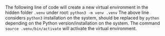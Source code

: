 The following line of code will create a new virtual environment in the hidden folder `.venv` under root:
`python3 -m venv .venv`
The above line considers `python3` installation on the system, should be replaced by `python` depending  on the Python version/installation on the system.
The command `source .venv/bin/activate` will activate the virtual environment.